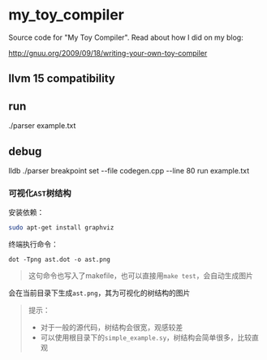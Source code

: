 # my_toy_compiler

Source code for "My Toy Compiler". Read about how I did on my blog:

http://gnuu.org/2009/09/18/writing-your-own-toy-compiler


## llvm 15 compatibility

## run 
./parser example.txt

## debug

lldb ./parser
breakpoint set --file codegen.cpp --line 80
run example.txt

### 可视化`AST`树结构

安装依赖：

```bash
sudo apt-get install graphviz
```

终端执行命令：

```
dot -Tpng ast.dot -o ast.png
```

> 这句命令也写入了makefile，也可以直接用`make test`，会自动生成图片

会在当前目录下生成`ast.png`，其为可视化的树结构的图片

> 提示：
>
> - 对于一般的源代码，树结构会很宽，观感较差
> - 可以使用根目录下的`simple_example.sy`，树结构会简单很多，比较直观

